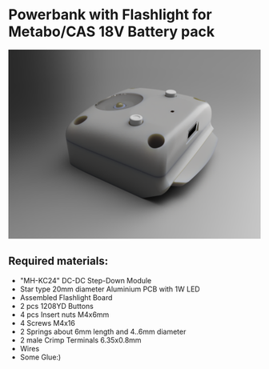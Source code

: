 # Powerbank with Flashlight for Metabo/CAS 18V Battery pack
![Img1](/Img1.png)
## Required materials:
- "MH-KC24" DC-DC Step-Down Module
- Star type 20mm diameter Aluminium PCB with 1W LED
- Assembled Flashlight Board
- 2 pcs 1208YD Buttons
- 4 pcs Insert nuts M4x6mm
- 4 Screws M4x16
- 2 Springs about 6mm length and 4..6mm diameter
- 2 male Crimp Terminals 6.35x0.8mm
- Wires
- Some Glue:)
